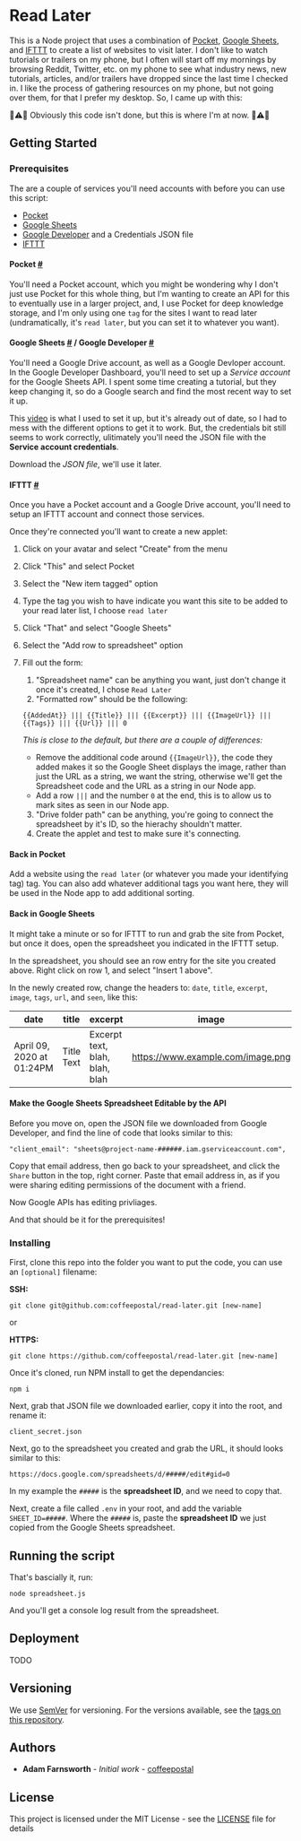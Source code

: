 # Read Later

This is a Node project that uses a combination of [Pocket](https://www.getpocket.com), [Google Sheets](https://www.google.com/sheets/about), and [IFTTT](https://ifttt.com) to create a list of websites to visit later. I don't like to watch tutorials or trailers on my phone, but I often will start off my mornings by browsing Reddit, Twitter, etc. on my phone to see what industry news, new tutorials, articles, and/or trailers have dropped since the last time I checked in. I like the process of gathering resources on my phone, but not going over them, for that I prefer my desktop. So, I came up with this:

🚨⚠️🚨 Obviously this code isn't done, but this is where I'm at now. 🚨⚠️🚨

## Getting Started

### Prerequisites

The are a couple of services you'll need accounts with before you can use this script:

- [Pocket](https://www.getpocket.com)
- [Google Sheets](https://www.google.com/sheets/about)
- [Google Developer](https://developers.google.com) and a Credentials JSON file
- [IFTTT](https://ifttt.com)

#### Pocket [#](https://www.getpocket.com)

You'll need a Pocket account, which you might be wondering why I don't just use Pocket for this whole thing, but I'm wanting to create an API for this to eventually use in a larger project, and, I use Pocket for deep knowledge storage, and I'm only using one `tag` for the sites I want to read later (undramatically, it's `read later`, but you can set it to whatever you want).

#### Google Sheets [#](https://www.google.com/sheets/about) / Google Developer [#](https://developers.google.com)

You'll need a Google Drive account, as well as a Google Devloper account. In the Google Developer Dashboard, you'll need to set up a _Service account_ for the Google Sheets API. I spent some time creating a tutorial, but they keep changing it, so do a Google search and find the most recent way to set it up.

This [video](https://www.youtube.com/watch?v=UGN6EUi4Yio) is what I used to set it up, but it's already out of date, so I had to mess with the different options to get it to work. But, the credentials bit still seems to work correctly, ulitimately you'll need the JSON file with the **Service account credentials**.

Download the _JSON file_, we'll use it later.

#### IFTTT [#](https://ifttt.com)

Once you have a Pocket account and a Google Drive account, you'll need to setup an IFTTT account and connect those services.

Once they're connected you'll want to create a new applet:

1. Click on your avatar and select "Create" from the menu
2. Click "This" and select Pocket
3. Select the "New item tagged" option
4. Type the tag you wish to have indicate you want this site to be added to your read later list, I choose `read later`
5. Click "That" and select "Google Sheets"
6. Select the "Add row to spreadsheet" option
7. Fill out the form:

   1. "Spreadsheet name" can be anything you want, just don't change it once it's created, I chose `Read Later`
   2. "Formatted row" should be the following:

   ```
   {{AddedAt}} ||| {{Title}} ||| {{Excerpt}} ||| {{ImageUrl}} ||| {{Tags}} ||| {{Url}} ||| 0
   ```

   _This is close to the default, but there are a couple of differences:_

   - Remove the additional code around `{{ImageUrl}}`, the code they added makes it so the Google Sheet displays the image, rather than just the URL as a string, we want the string, otherwise we'll get the Spreadsheet code and the URL as a string in our Node app.
   - Add a row `|||` and the number `0` at the end, this is to allow us to mark sites as seen in our Node app.

   3. "Drive folder path" can be anything, you're going to connect the spreadsheet by it's ID, so the hierachy shouldn't matter.
   4. Create the applet and test to make sure it's connecting.

#### Back in Pocket

Add a website using the `read later` (or whatever you made your identifying tag) tag. You can also add whatever additional tags you want here, they will be used in the Node app to add additional sorting.

#### Back in Google Sheets

It might take a minute or so for IFTTT to run and grab the site from Pocket, but once it does, open the spreadsheet you indicated in the IFTTT setup.

In the spreadsheet, you should see an row entry for the site you created above. Right click on row 1, and select "Insert 1 above".

In the newly created row, change the headers to: `date`, `title`, `excerpt`, `image`, `tags`, `url`, and `seen`, like this:

| date                      | title      | excerpt                        | image                             | tags                   | url                     | seen |
| ------------------------- | ---------- | ------------------------------ | --------------------------------- | ---------------------- | ----------------------- | ---- |
| April 09, 2020 at 01:24PM | Title Text | Excerpt text, blah, blah, blah | https://www.example.com/image.png | tag1, tag2, this tag 3 | https://www.example.com | 0    |

#### Make the Google Sheets Spreadsheet Editable by the API

Before you move on, open the JSON file we downloaded from Google Developer, and find the line of code that looks similar to this:

```
"client_email": "sheets@project-name-######.iam.gserviceaccount.com",
```

Copy that email address, then go back to your spreadsheet, and click the `Share` button in the top, right corner. Paste that email address in, as if you were sharing editing permissions of the document with a friend.

Now Google APIs has editing privliages.

And that should be it for the prerequisites!

### Installing

First, clone this repo into the folder you want to put the code, you can use an `[optional]` filename:

**SSH:**

```
git clone git@github.com:coffeepostal/read-later.git [new-name]
```

or

**HTTPS:**

```
git clone https://github.com/coffeepostal/read-later.git [new-name]
```

Once it's cloned, run NPM install to get the dependancies:

```
npm i
```

Next, grab that JSON file we downloaded earlier, copy it into the root, and rename it:

```
client_secret.json
```

Next, go to the spreadsheet you created and grab the URL, it should looks similar to this:

```
https://docs.google.com/spreadsheets/d/#####/edit#gid=0
```

In my example the `#####` is the **spreadsheet ID**, and we need to copy that.

Next, create a file called `.env` in your root, and add the variable `SHEET_ID=#####`. Where the `#####` is, paste the **spreadsheet ID** we just copied from the Google Sheets spreadsheet.

## Running the script

That's bascially it, run:

```
node spreadsheet.js
```

And you'll get a console log result from the spreadsheet.

## Deployment

TODO

## Versioning

We use [SemVer](http://semver.org/) for versioning. For the versions available, see the [tags on this repository](https://github.com/your/project/tags).

## Authors

- **Adam Farnsworth** - _Initial work_ - [coffeepostal](https://github.com/coffeepostal)

## License

This project is licensed under the MIT License - see the [LICENSE](LICENSE) file for details
